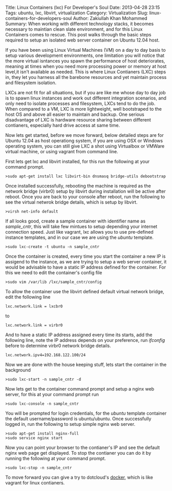 Title: Linux Containers (lxc) For Developer's Soul
Date: 2013-04-28 23:15
Tags: ubuntu, lxc, libvirt, virtualization
Category: Virtualization
Slug: linux-containers-for-developers-soul
Author: Zakiullah Khan Mohammed
Summary: When working with different technology stacks, it becomes necessary to maintian clean slate environment, and for this Linux Containers comes to rescue. This post walks through the basic steps required to setup an isolated web server container on Ubuntu 12.04 host.

If you have been using Linux Virtual Machines (VM) on a day to day basis to setup various development environments, one limitation you will notice that the more virtual isntances you spawn the performance of host deteriorates, meaning at times when you need more processing power or memory at host level,it isn't available as needed. This is where Linux Contianers (LXC) steps in, they let you harness all the barebone resources and yet maintain process and filesystem isolation.

LXCs are not fit for all situations, but if you are like me whose day to day job is to spawn linux instances and work out different integration scenarios, and only need to isolate processes and filesystem, LXCs tend to do the job. When compared to a VM, LXC is more lightweight, well bootstraped to the host OS and above all easier to maintain and backup. One serious disadvantage of LXC is hardware resource sharing between different contianers, especially hard drive access at same time.

Now lets get started, before we move forward, below detailed steps are for Ubuntu 12.04 as host operationg system, if you are using OSX or Windows operating system, you can still give LXC a shot using Virtualbox or VMWare virtual machine, or using vagrant from command line.

First lets get lxc and libvirt installed, for this run the following at your command prompt.

    >sudo apt-get install lxc libvirt-bin dnsmasq bridge-utils debootstrap

Once installed successfully, rebooting the machine is required as the network bridge (virbr0) setup by libvirt during installation will be active after reboot. Once you are back to your console after reboot, run the following to see the virtual netwrok bridge details, which is setup by libvirt.

    >virsh net-info default

If all looks good, create a sample container with identifier name as *sample_cntr*, this will take few mintues to setup depending your internet connection speed. Just like vagrant, lxc allows you to use pre-defined instance templates, and in our case we are using the *ubuntu* template.

    >sudo lxc-create -t ubuntu -n sample_cntr

Once the container is created, every time you start the container a new IP is assigend to the instance, as we are trying to setup a web server container, it would be advisable to have a static IP address defined for the container. For this we need to edit the container's config file

    >sudo vim /var/lib /lxc/sample_cntr/config

 To allow the container use the libvirt defined default virtual network bridge, edit the following line

    lxc.network.link = lxcbr0

to

    lxc.network.link = virbr0

And to have a static IP address assigned every time its starts, add the following line, note the IP address depends on your preference, run *ifconfig* before to determine virbr0 network bridge details.

    lxc.network.ipv4=192.168.122.100/24

Now we are done with the house keeping stuff, lets start the container in the background

    >sudo lxc-start -n sample_cntr -d

Now lets get to the container command prompt and setup a nginx web server, for this at your command prompt run

    >sudo lxc-console -n sample_cntr

You will be prompted for login credentials, for the *ubuntu* template container the default username/password is ubuntu/ubuntu. Once successfully logged in, run the following to setup simple nginx web server.

    >sudo apt-get install nginx-full
    >sudo service nginx start

Now you can point your browser to the contianer's IP and see the default nginx web page get displayed. To stop the contianer you can do it by running the following at your command prompt.

    >sudo lxc-stop -n sample_cntr

To move forward you can give a try to dotcloud's [docker](http://docker.io "Docker"), which is like vagrant for linux contianers.